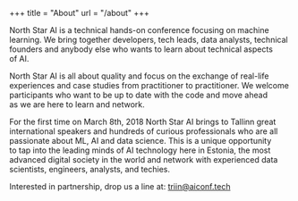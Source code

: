 +++
title = "About"
url = "/about"
+++

North Star AI&nbsp;is&nbsp;a&nbsp;technical hands-on conference focusing on&nbsp;machine learning. We&nbsp;bring together developers, tech leads, data analysts, technical founders and anybody else who wants to&nbsp;learn about technical aspects of&nbsp;AI.

North Star AI&nbsp;is&nbsp;all about quality and focus on&nbsp;the exchange of&nbsp;real-life experiences and case studies from practitioner to&nbsp;practitioner. We&nbsp;welcome participants who want to&nbsp;be&nbsp;up&nbsp;to&nbsp;date with the code and move ahead as&nbsp;we&nbsp;are here to&nbsp;learn and network.

For the first time on&nbsp;March 8th, 2018 North Star AI&nbsp;brings to&nbsp;Tallinn great international speakers and hundreds of&nbsp;curious professionals who are all passionate about ML, AI&nbsp;and data science. This is&nbsp;a&nbsp;unique opportunity to&nbsp;tap into the leading minds of&nbsp;AI technology here in&nbsp;Estonia, the most advanced digital society in&nbsp;the world and network with experienced data scientists, engineers, analysts, and techies.

Interested in&nbsp;partnership, drop&nbsp;us a&nbsp;line&nbsp;at: triin@aiconf.tech
